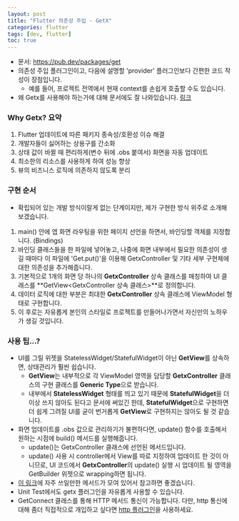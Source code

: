 ```yaml
---
layout: post
title: "Flutter 의존성 주입 - GetX"
categories: flutter
tags: [dev, flutter]
toc: true
---
```


- 문서: https://pub.dev/packages/get
- 의존성 주입 플러그인이고, 다음에 설명할 'provider' 플러그인보다 간편한 코드 작성이 장점입니다.
  - 예를 들어, 프로젝트 전역에서 현재 context를 손쉽게 호출할 수도 있습니다.
- 왜 Getx를 사용해야 하는가에 대해 문서에도 잘 나와있습니다. [링크](https://pub.dev/packages/get#why-getx)

### Why Getx? 요약
1. Flutter 업데이트에 따른 패키지 종속성/호환성 이슈 해결
2. 개발자들이 싫어하는 상용구를 간소화
3. 상태 값이 바뀔 때 편리하게(변수 뒤에 .obs 붙여서) 화면을 자동 업데이트
4. 최소한의 리소스를 사용하게 하여 성능 향상
5. 뷰의 비즈니스 로직에 의존하지 않도록 분리

### 구현 순서
- 확립되어 있는 개발 방식이랄게 없는 단계이지만, 제가 구현한 방식 위주로 소개해보겠습니다.
1. main() 안에 엡 화면 라우팅을 위한 페이지 선언을 하면서, 바인딩할 객체를 지정합니다. (Bindings)
2. 바인딩 클래스들을 한 파일에 넣어놓고, 나중에 화면 내부에서 필요한 의존성이 생길 때마다 이 파일에 'Get.put()'을 이용해 GetxController 및 기타 세부 구현체에 대한 의존성을 추가해줍니다.
3. 기본적으로 1개의 화면 당 하나의 **GetxController** 상속 클래스를 매칭하여 UI 클래스를 **GetView<GetxController 상속 클래스>**로 정의합니다.
4. 데이터 로직에 대한 부분은 최대한 **GetxController** 상속 클래스에 ViewModel 형태로 구현합니다.
5. 이 후로는 자유롭게 본인의 스타일로 프로젝트를 만들어나가면서 자신만의 노하우가 생길 것입니다.

### 사용 팁...?
- UI를 그릴 위젯을 StatelessWidget/StatefulWidget이 아닌 **GetView**를 상속하면, 상태관리가 훨씬 쉽습니다.
  - **GetView**는 내부적으로 각 ViewModel 영역을 담당할 **GetxController** 클래스의 구현 클래스를 **Generic Type**으로 받습니다.
  - 내부에서 **StatelessWidget** 형태를 띄고 있기 때문에 **StatefulWidget**을 더이상 쓰지 않아도 된다고 문서에 써있긴 한데,
    **StatefulWidget**으로 구현하면 더 쉽게 그려질 UI를 굳이 번거롭게 **GetView**로 구현하지는 않아도 될 것 같습니다.
- 화면 업데이트를 .obs 값으로 관리하기가 불편하다면, update() 함수를 호출해서 원하는 시점에 build() 메서드를 실행해줍니다.
  - update()는 GetxController 클래스에 선언된 메서드입니다.
  - update() 사용 시 controller에서 View를 따로 지정하여 업데이트 한 것이 아니므로, UI 코드에서 **GetxController**의 update() 실행 시 업데이트 될 영역을 GetBuilder 위젯으로 wrapping하면 됩니다.
- [이 링크](https://pub.dev/packages/get#other-advanced-apis)에 자주 쓰일만한 메서드가 모여 있어서 참고하면 좋겠습니다.
- Unit Test에서도 getx 플러그인을 자유롭게 사용할 수 있습니다.
- GetConnect 클래스를 통해 HTTP 메서드 통신이 가능합니다. 다만, http 통신에 대해 좀더 직접적으로 개입하고 싶다면 [http 플러그인](https://pub.dev/packages/http)을 사용하세요.
